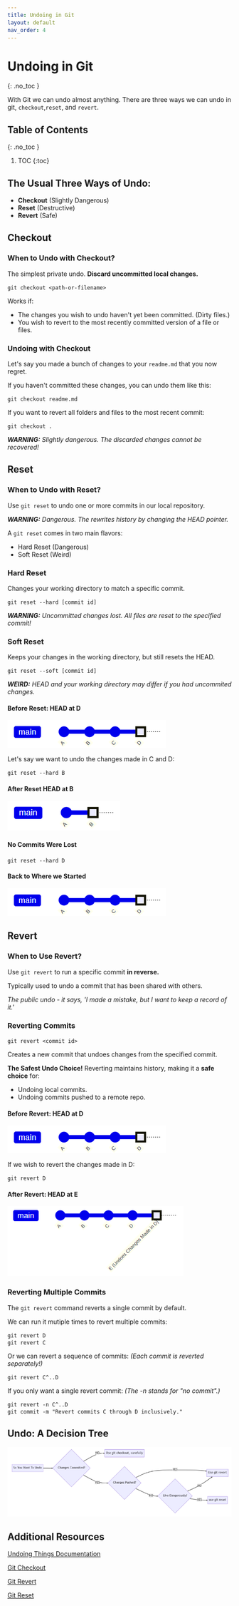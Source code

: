 ```yaml
---
title: Undoing in Git
layout: default
nav_order: 4
---
```

<!-- prettier-ignore-start -->
# Undoing in Git
{: .no_toc }

With Git we can undo almost anything. There are three ways we can undo in git, `checkout`,`reset`, and `revert`.

## Table of Contents
{: .no_toc }

1. TOC
{:toc}

<!-- prettier-ignore-end -->

## The Usual Three Ways of Undo:
- **Checkout** (Slightly Dangerous)
- **Reset** (Destructive)
- **Revert** (Safe)

## Checkout

### When to Undo with Checkout?

The simplest private undo. **Discard uncommitted local changes.**
```
git checkout <path-or-filename>
```
Works if:

- The changes you wish to undo haven't yet been committed. (Dirty files.)
- You wish to revert to the most recently committed version of a file or files.

### Undoing with Checkout

Let's say you made a bunch of changes to your `readme.md` that you now regret.

If you haven't committed these changes, you can undo them like this:
```
git checkout readme.md
```
If you want to revert all folders and files to the most recent commit:
```
git checkout .
```
_**WARNING:** Slightly dangerous. The discarded changes cannot be recovered!_

## Reset

### When to Undo with Reset?

Use `git reset` to undo one or more commits in our local repository.

_**WARNING:** Dangerous. The rewrites history by changing the HEAD pointer._

A `git reset` comes in two main flavors:

- Hard Reset (Dangerous)
- Soft Reset (Weird)

### Hard Reset

Changes your working directory to match a specific commit.
```
git reset --hard [commit id]
```
_**WARNING:** Uncommitted changes lost. All files are reset to the specified commit!_

### Soft Reset

Keeps your changes in the working directory, but still resets the HEAD.
```
git reset --soft [commit id]
```
_**WEIRD:** HEAD and your working directory may differ if you had uncommited changes._

#### Before Reset: HEAD at D

![Before A Hard Reset Diagram](<https://github.com/CraigRRC/GitWikiGroup1/blob/main/photos/BeforeHardReset.png>)

Let's say we want to undo the changes made in C and D:
```
git reset --hard B
```

#### After Reset HEAD at B

![After A Hard Reset Diagram](<https://github.com/CraigRRC/GitWikiGroup1/blob/main/photos/AfterHardReset.png>)

#### No Commits Were Lost
```
git reset --hard D
```
#### Back to Where we Started

![Back To First Diagram](<https://github.com/CraigRRC/GitWikiGroup1/blob/main/photos/BeforeHardReset.png>)

## Revert

### When to Use Revert?

Use `git revert` to run a specific commit **in reverse.**

Typically used to undo a commit that has been shared with others.

_The public undo - it says, 'I made a mistake, but I want to keep a record of it.'_

### Reverting Commits

```
git revert <commit id>
```
Creates a new commit that undoes changes from the specified commit.

**The Safest Undo Choice!**
Reverting maintains history, making it a **safe choice** for:
- Undoing local commits.
- Undoing commits pushed to a remote repo.

#### Before Revert: HEAD at D

![Before Revert Diagram](<https://github.com/CraigRRC/GitWikiGroup1/blob/main/photos/BeforeHardReset.png>)

If we wish to revert the changes made in D:
```
git revert D
```

#### After Revert: HEAD at E

![After Revert Diagram](<https://github.com/CraigRRC/GitWikiGroup1/blob/main/photos/AfterRevert.png>)

### Reverting Multiple Commits

The `git revert` command reverts a single commit by default.

We can run it mutiple times to revert multiple commits:
```
git revert D
git revert C
```
Or we can revert a sequence of commits: *(Each commit is reverted separately!)*

```
git revert C^..D
```
If you only want a single revert commit: *(The -n stands for "no commit".)*
```
git revert -n C^..D
git commit -m "Revert commits C through D inclusively."
```

## Undo: A Decision Tree

![Undo Decision Tree Diagram](<https://github.com/CraigRRC/GitWikiGroup1/blob/main/photos/UndoDecisionTree.png>)

## Additional Resources

[Undoing Things Documentation](https://git-scm.com/book/en/v2/Git-Basics-Undoing-Things)

[Git Checkout](https://www.atlassian.com/git/tutorials/using-branches/git-checkout)

[Git Revert](https://www.atlassian.com/git/tutorials/undoing-changes/git-revert)

[Git Reset](https://www.atlassian.com/git/tutorials/undoing-changes/git-reset)
